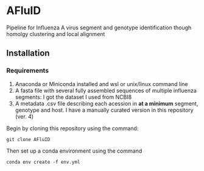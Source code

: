 # AFluID
Pipeline for Influenza A virus segment and genotype identification though homolgy clustering and local alignment

## Installation

### Requirements
1. Anaconda or Miniconda installed and wsl or unix/linux command line
2. A fasta file with several fully assembled sequences of multiple influenza segments: I got the dataset I used from NCBI8
3. A metadata .csv file describing each acession in **at a minimum** segment, genotype and host. I have a manually curated version in this repository (ver. 4)

Begin by cloning this repository using the command:

```
git clone AFluID
```

Then set up a conda environment using the command
```
conda env create -f env.yml
```
